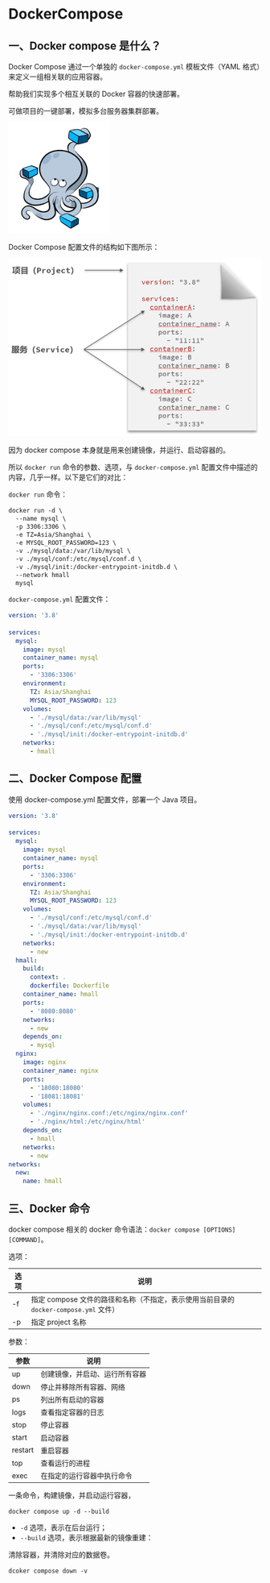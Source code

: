 # DockerCompose

## 一、Docker compose 是什么？

Docker Compose 通过一个单独的 `docker-compose.yml` 模板文件（YAML 格式）来定义一组相关联的应用容器。

帮助我们实现多个相互关联的 Docker 容器的快速部署。

可做项目的一键部署，模拟多台服务器集群部署。

![DpckerComposeLogo](NodeAssets/DpckerComposeLogo.png)

Docker Compose 配置文件的结构如下图所示：

![dockerCompose配置文件结构](NodeAssets/dockerCompose配置文件结构.jpg)

因为 docker compose 本身就是用来创建镜像，并运行、启动容器的。

所以 `docker run` 命令的参数、选项，与 `docker-compose.yml` 配置文件中描述的内容，几乎一样。以下是它们的对比：

`docker run` 命令：

```shell
docker run -d \
  --name mysql \
  -p 3306:3306 \
  -e TZ=Asia/Shanghai \
  -e MYSQL_ROOT_PASSWORD=123 \
  -v ./mysql/data:/var/lib/mysql \
  -v ./mysql/conf:/etc/mysql/conf.d \
  -v ./mysql/init:/docker-entrypoint-initdb.d \
  --network hmall
  mysql
```

`docker-compose.yml` 配置文件：

```yaml
version: '3.8'

services:
  mysql:
    image: mysql
    container_name: mysql
    ports:
      - '3306:3306'
    environment:
      TZ: Asia/Shanghai
      MYSQL_ROOT_PASSWORD: 123
    volumes:
      - './mysql/data:/var/lib/mysql'
      - './mysql/conf:/etc/mysql/conf.d'
      - './mysql/init:/docker-entrypoint-initdb.d'
    networks:
      - hmall
```

## 二、Docker Compose 配置

使用 docker-compose.yml 配置文件，部署一个 Java 项目。

```yaml
version: '3.8'

services:
  mysql:
    image: mysql
    container_name: mysql
    ports:
      - '3306:3306'
    environment:
      TZ: Asia/Shanghai
      MYSQL_ROOT_PASSWORD: 123
    volumes:
      - './mysql/conf:/etc/mysql/conf.d'
      - './mysql/data:/var/lib/mysql'
      - './mysql/init:/docker-entrypoint-initdb.d'
    networks:
      - new
  hmall:
    build:
      context: .
      dockerfile: Dockerfile
    container_name: hmall
    ports:
      - '8080:8080'
    networks:
      - new
    depends_on:
      - mysql
  nginx:
    image: nginx
    container_name: nginx
    ports:
      - '18080:18080'
      - '18081:18081'
    volumes:
      - './nginx/nginx.conf:/etc/nginx/nginx.conf'
      - './nginx/html:/etc/nginx/html'
    depends_on:
      - hmall
    networks:
      - new
networks:
  new:
    name: hmall
```

## 三、Docker 命令

docker compose 相关的 docker 命令语法：`docker compose [OPTIONS] [COMMAND]`。

选项：

| 选项 | 说明                                                         |
| ---- | ------------------------------------------------------------ |
| -f   | 指定 compose 文件的路径和名称（不指定，表示使用当前目录的 `docker-compose.yml` 文件） |
| -p   | 指定 project 名称                                            |

参数：

| 参数    | 说明                                      |
| ------- | ----------------------------------------- |
| up  | 创建镜像，并启动、运行所有容器 |
| down    | 停止并移除所有容器、网络                  |
| ps      | 列出所有启动的容器                        |
| logs    | 查看指定容器的日志                        |
| stop    | 停止容器                                  |
| start   | 启动容器                                  |
| restart | 重启容器                                  |
| top     | 查看运行的进程                            |
| exec    | 在指定的运行容器中执行命令              |

一条命令，构建镜像，并启动运行容器，

```shell
docker compose up -d --build
```

- `-d` 选项，表示在后台运行；
- `--build` 选项，表示根据最新的镜像重建：

清除容器，并清除对应的数据卷。

```shell
dcoker compose down -v
```
